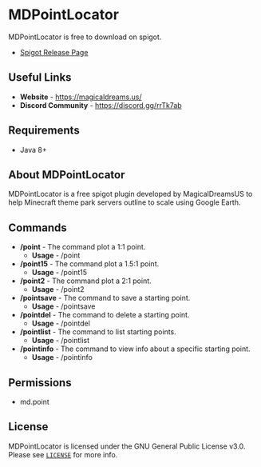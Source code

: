 # MDPointLocator 
MDPointLocator is free to download on spigot.
* [Spigot Release Page](https://www.spigotmc.org/resources/mdpointlocator.85065/ "Spigot Plugin Page")

## Useful Links
* **Website** - <https://magicaldreams.us/>
* **Discord Community** - <https://discord.gg/rrTk7ab>

## Requirements
* Java 8+

## About MDPointLocator
MDPointLocator is a free spigot plugin developed by MagicalDreamsUS to help Minecraft theme park servers outline to scale using Google Earth.

## Commands
* **/point** - The command plot a 1:1 point.
    * **Usage** - /point <name> <length> <heading>
* **/point15** - The command plot a 1.5:1 point.
    * **Usage** - /point15 <name> <length> <heading>
* **/point2** - The command plot a 2:1 point.
    * **Usage** - /point2 <name> <length> <heading>
* **/pointsave** - The command to save a starting point.
    * **Usage** - /pointsave <x> <z> <name>
* **/pointdel** - The command to delete a starting point.
    * **Usage** - /pointdel <name>
* **/pointlist** - The command to list starting points.
    * **Usage** - /pointlist
* **/pointinfo** - The command to view info about a specific starting point.
    * **Usage** - /pointinfo <name>

## Permissions
* md.point

## License
MDPointLocator is licensed under the GNU General Public License v3.0. Please
see [`LICENSE`](https://github.com/chums122/MDPointLocator/blob/main/LICENSE) for more info.
